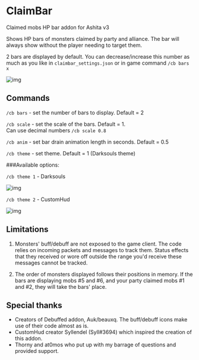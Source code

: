 # ClaimBar

Claimed mobs HP bar addon for Ashita v3

Shows HP bars of monsters claimed by party and alliance. The bar will always show  without the player needing to target them.

2 bars are displayed by default. You can decrease/increase this number as much as you like in `claimbar_settings.json` or in game command `/cb bars x`

![img](https://i.imgur.com/pdPVTAE.png)


## Commands

`/cb bars` - set the number of bars to display. Default = 2

`/cb scale` - set the scale of the bars. Default = 1.\
 Can use decimal numbers `/cb scale 0.8`

 `/cb anim` - set bar drain animation length in seconds. Default = 0.5

 `/cb theme` - set theme. Default = 1 (Darksouls theme)

 ###Available options:

 `/cb theme 1` - Darksouls

![img](https://i.imgur.com/723b2Xa.png)

 `/cb theme 2` - CustomHud
 
![img](https://i.imgur.com/wpDbR8M.png)


## Limitations

1. Monsters' buff/debuff are not exposed to the game client. The code relies on incoming packets and messages to track them. Status effects that they received or wore off outside the range you'd receive these messages cannot be tracked.

2. The order of monsters displayed follows their positions in memory. If the bars are displaying mobs #5 and #6, and your party claimed mobs #1 and #2, they will take the bars' place.

## Special thanks

* Creators of Debuffed addon, Auk/beauxq. The buff/debuff icons make use of their code almost as is.
* CustomHud creator Syllendel (Syll#3694) which inspired the creation of this addon.
* Thorny and at0mos who put up with my barrage of questions and provided support.